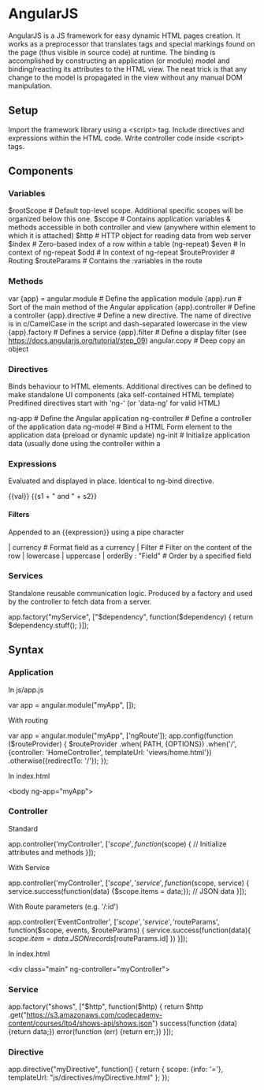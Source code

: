 # AngularJS

AngularJS is a JS framework for easy dynamic HTML pages creation.
It works as a preprocessor that translates tags and special markings found on the page (thus visible in source code) at runtime.
The binding is accomplished by constructing an application (or module) model and binding/reacting its attributes to the HTML view.
The neat trick is that any change to the model is propagated in the view without any manual DOM manipulation.

## Setup

Import the framework library using a &lt;script&gt; tag.
Include directives and expressions within the HTML code.
Write controller code inside &lt;script&gt; tags.

## Components

### Variables

  $rootScope # Default top-level scope. Additional specific scopes will be organized below this one.
  $scope # Contains application variables & methods accessible in both controller and view (anywhere within element to which it is attached)
  $http # HTTP object for reading data from web server
  $index # Zero-based index of a row within a table (ng-repeat)
  $even # In context of ng-repeat
  $odd # In context of ng-repeat
  $routeProvider # Routing
  $routeParams # Contains the :variables in the route

### Methods

  var {app} = angular.module # Define the application module
  {app}.run # Sort of the main method of the Angular application
  {app}.controller # Define a controller
  {app}.directive # Define a new directive. The name of directive is in c/CamelCase in the script and dash-separated lowercase in the view
  {app}.factory # Defines a service
  {app}.filter # Define a display filter (see https://docs.angularjs.org/tutorial/step_09)
  angular.copy # Deep copy an object

### Directives

Binds behaviour to HTML elements. Additional directives can be defined to make standalone UI components (aka self-contained HTML template)
Predifined directives start with 'ng-' (or 'data-ng' for valid HTML)

  ng-app # Define the Angular application
  ng-controller # Define a controller of the application data
  ng-model # Bind a HTML Form element to the application data (preload or dynamic update)
  ng-init # Initialize application data (usually done using the controller within a <script> tag)
  ng-repeat # Loops through an array, usually to display elements in a list or table format
  ng-bind # Binds HTML view to application data (display the model), like expressions
  ng-disabled
  ng-if # Conditional expression
  ng-show # Display the element based on the true/false value of this directive
  ng-hide # Opposite of ng-show
  ng-click # Executes the associated statement when clicked
  ng-include
  ng-src # Sets an img src from application data.
         # Necessary compared to src otherwise the unparsed data would briefly be used as URL
         # See <https://docs.angularjs.org/api/ng/directive/ngSrc>
  ng-view # Combined with routing, integrates  view templates into the main (index.html) layout
         # If the view changes, only the view template is update on the page
         # Note that the routing library must be separately included since it's not part of Angular default lib
         # E.g. \<script src="<https://code.angularjs.org/1.2.28/angular-route.min.js>"></script>

### Expressions

Evaluated and displayed in place. Identical to ng-bind directive.

  {{val}}
  {{s1 + " and " + s2}}

#### Filters

Appended to an {{expression}} using a pipe character

  | currency # Format field as a currency
  | Filter # Filter on the content of the row
  | lowercase
  | uppercase
  | orderBy : "Field" # Order by a specified field

### Services

Standalone reusable communication logic. Produced by a factory and used by the controller to fetch data from a server.

  app.factory("myService", ["$dependency", function($dependency) {
    return $dependency.stuff();
  }]);

## Syntax

### Application

In js/app.js

  var app = angular.module("myApp", []);

With routing

  var app = angular.module("myApp", ['ngRoute']);
  app.config(function ($routeProvider) { $routeProvider
    .when( PATH, {OPTIONS})
    .when('/', {controller: 'HomeController', templateUrl: 'views/home.html'})
    .otherwise({redirectTo: '/'});
  });

In index.html

  \<body ng-app="myApp">

### Controller

Standard

  app.controller('myController', ['$scope', function($scope) {
    // Initialize attributes and methods
  }]);

With Service

  app.controller('myController', ['$scope', 'service', function($scope, service) {
    service.success(function(data) {$scope.items = data;});	// JSON data
  }]);

With Route parameters (e.g. '/:id')

  app.controller('EventController', ['$scope', 'service', '$routeParams', function($scope, events, $routeParams) {
    service.success(function(data){ $scope.item = data.JSONrecords[$routeParams.id] })
  }]);

In index.html

  \<div class="main" ng-controller="myController">

### Service

  app.factory("shows", ["$http", function($http) {
    return $http
      .get("<https://s3.amazonaws.com/codecademy-content/courses/ltp4/shows-api/shows.json>")
      success(function (data) {return data;})
      error(function (err) {return err;})
  }]);

### Directive

  app.directive("myDirective", function() {
    return {
      scope: {info: '='},
      templateUrl: "js/directives/myDirective.html"
    };
  });